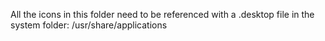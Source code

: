 All the icons in this folder need to be referenced with a .desktop file in the system folder: /usr/share/applications
